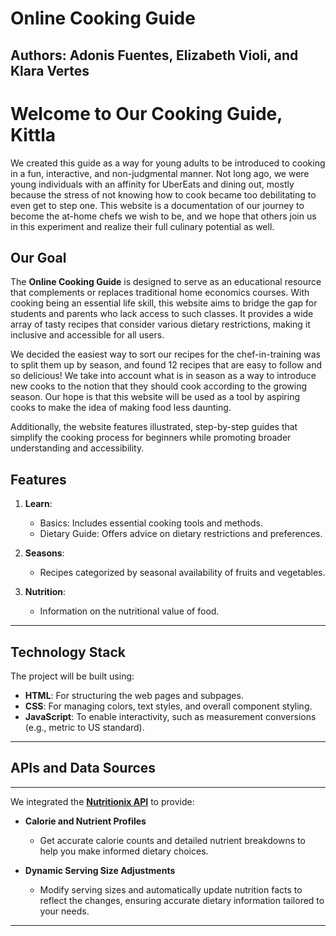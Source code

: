 # Online Cooking Guide

**Authors**: Adonis Fuentes, Elizabeth Violi, and Klara Vertes
---
# Welcome to Our Cooking Guide, Kittla

We created this guide as a way for young adults to be introduced to cooking in a fun, interactive, and non-judgmental manner. Not long ago, we were young individuals with an affinity for UberEats and dining out, mostly because the stress of not knowing how to cook became too debilitating to even get to step one. This website is a documentation of our journey to become the at-home chefs we wish to be, and we hope that others join us in this experiment and realize their full culinary potential as well.

## Our Goal

The **Online Cooking Guide** is designed to serve as an educational resource that complements or replaces traditional home economics courses. With cooking being an essential life skill, this website aims to bridge the gap for students and parents who lack access to such classes. It provides a wide array of tasty recipes that consider various dietary restrictions, making it inclusive and accessible for all users.

We decided the easiest way to sort our recipes for the chef-in-training was to split them up by season, and found 12 recipes that are easy to follow and so delicious! We take into account what is in season as a way to introduce new cooks to the notion that they should cook according to the growing season. Our hope is that this website will be used as a tool by aspiring cooks to make the idea of making food less daunting.

Additionally, the website features illustrated, step-by-step guides that simplify the cooking process for beginners while promoting broader understanding and accessibility.


## Features

1. **Learn**:
   - Basics: Includes essential cooking tools and methods.
   - Dietary Guide: Offers advice on dietary restrictions and preferences.

2. **Seasons**:
   - Recipes categorized by seasonal availability of fruits and vegetables.


3. **Nutrition**:
   - Information on the nutritional value of food.

---

## Technology Stack

The project will be built using:

- **HTML**: For structuring the web pages and subpages.
- **CSS**: For managing colors, text styles, and overall component styling.
- **JavaScript**: To enable interactivity, such as measurement conversions (e.g., metric to US standard).

---

## APIs and Data Sources

---
We integrated the **[Nutritionix API](https://www.nutritionix.com/business/api?creative=344317953788&keyword=food%20nutrition%20api&matchtype=b&network=g&device=m)** to provide:

- **Calorie and Nutrient Profiles**
  - Get accurate calorie counts and detailed nutrient breakdowns to help you make informed dietary choices.
  
- **Dynamic Serving Size Adjustments**
  - Modify serving sizes and automatically update nutrition facts to reflect the changes, ensuring accurate dietary information tailored to your needs.

---
